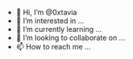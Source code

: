 - 👋 Hi, I’m @0xtavia
- 👀 I’m interested in ...
- 🌱 I’m currently learning ...
- 💞️ I’m looking to collaborate on ...
- 📫 How to reach me ...

<!---
0xtavia/0xtavia is a ✨ special ✨ repository because its `README.md` (this file) appears on your GitHub profile.
You can click the Preview link to take a look at your changes.
--->
